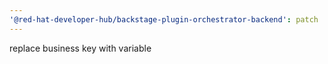 ```yaml
---
'@red-hat-developer-hub/backstage-plugin-orchestrator-backend': patch
---
```


replace business key with variable
